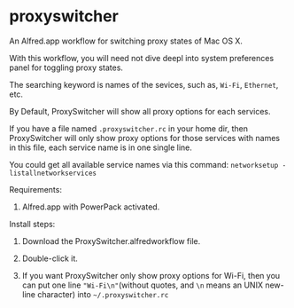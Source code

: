 proxyswitcher
=============

An Alfred.app workflow for switching proxy states of Mac OS X.

With this workflow, you will need not dive deepl into system preferences panel for toggling proxy states.

The searching keyword is names of the sevices, such as, `Wi-Fi`, `Ethernet`, etc.

By Default, ProxySwitcher will show all proxy options for each services. 

If you have a file named `.proxyswitcher.rc` in your home dir, then ProxySwitcher will only show proxy options for those services with names in this file, each service name is in one single line.

 You could get all available service names via this command:  `networksetup -listallnetworkservices`
 
 
 Requirements:
 
 1. Alfred.app with PowerPack activated.
 
 Install steps:
 
 1. Download the ProxySwitcher.alfredworkflow file.
 
 2. Double-click it.
 
 3. If you want ProxySwitcher only show proxy options for Wi-Fi, then you can put one line `"Wi-Fi\n"`(without quotes, and `\n` means an UNIX new-line character) into `~/.proxyswitcher.rc`
